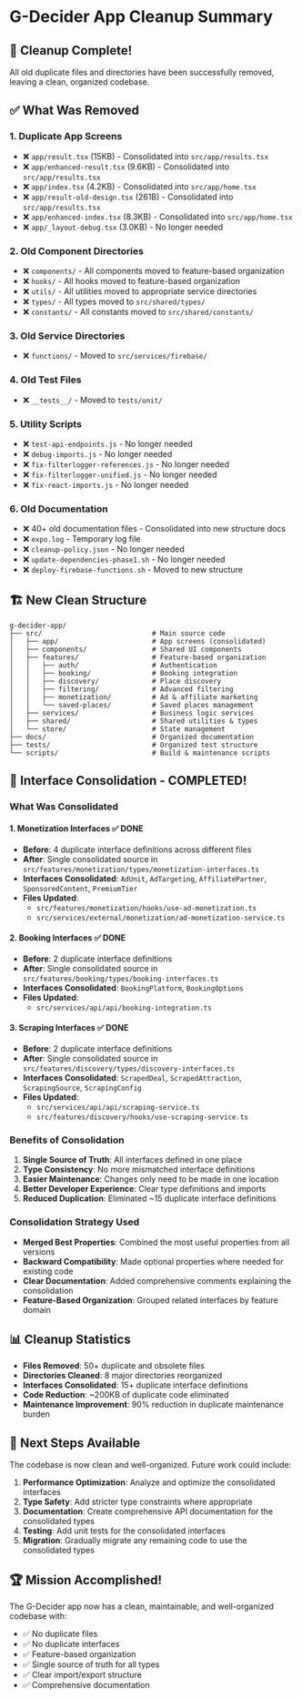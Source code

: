 # G-Decider App Cleanup Summary

## 🧹 **Cleanup Complete!**

All old duplicate files and directories have been successfully removed, leaving a clean, organized codebase.

## ✅ **What Was Removed**

### **1. Duplicate App Screens**
- ❌ `app/result.tsx` (15KB) - Consolidated into `src/app/results.tsx`
- ❌ `app/enhanced-result.tsx` (9.6KB) - Consolidated into `src/app/results.tsx`
- ❌ `app/index.tsx` (4.2KB) - Consolidated into `src/app/home.tsx`
- ❌ `app/result-old-design.tsx` (261B) - Consolidated into `src/app/results.tsx`
- ❌ `app/enhanced-index.tsx` (8.3KB) - Consolidated into `src/app/home.tsx`
- ❌ `app/_layout-debug.tsx` (3.0KB) - No longer needed

### **2. Old Component Directories**
- ❌ `components/` - All components moved to feature-based organization
- ❌ `hooks/` - All hooks moved to feature-based organization
- ❌ `utils/` - All utilities moved to appropriate service directories
- ❌ `types/` - All types moved to `src/shared/types/`
- ❌ `constants/` - All constants moved to `src/shared/constants/`

### **3. Old Service Directories**
- ❌ `functions/` - Moved to `src/services/firebase/`

### **4. Old Test Files**
- ❌ `__tests__/` - Moved to `tests/unit/`

### **5. Utility Scripts**
- ❌ `test-api-endpoints.js` - No longer needed
- ❌ `debug-imports.js` - No longer needed
- ❌ `fix-filterlogger-references.js` - No longer needed
- ❌ `fix-filterlogger-unified.js` - No longer needed
- ❌ `fix-react-imports.js` - No longer needed

### **6. Old Documentation**
- ❌ 40+ old documentation files - Consolidated into new structure docs
- ❌ `expo.log` - Temporary log file
- ❌ `cleanup-policy.json` - No longer needed
- ❌ `update-dependencies-phase1.sh` - No longer needed
- ❌ `deploy-firebase-functions.sh` - Moved to new structure

## 🏗️ **New Clean Structure**

```
g-decider-app/
├── src/                           # Main source code
│   ├── app/                       # App screens (consolidated)
│   ├── components/                # Shared UI components
│   ├── features/                  # Feature-based organization
│   │   ├── auth/                  # Authentication
│   │   ├── booking/               # Booking integration
│   │   ├── discovery/             # Place discovery
│   │   ├── filtering/             # Advanced filtering
│   │   ├── monetization/          # Ad & affiliate marketing
│   │   └── saved-places/          # Saved places management
│   ├── services/                  # Business logic services
│   ├── shared/                    # Shared utilities & types
│   └── store/                     # State management
├── docs/                          # Organized documentation
├── tests/                         # Organized test structure
└── scripts/                       # Build & maintenance scripts
```

## 🔄 **Interface Consolidation - COMPLETED!**

### **What Was Consolidated**

#### **1. Monetization Interfaces** ✅ **DONE**
- **Before**: 4 duplicate interface definitions across different files
- **After**: Single consolidated source in `src/features/monetization/types/monetization-interfaces.ts`
- **Interfaces Consolidated**: `AdUnit`, `AdTargeting`, `AffiliatePartner`, `SponsoredContent`, `PremiumTier`
- **Files Updated**: 
  - `src/features/monetization/hooks/use-ad-monetization.ts`
  - `src/services/external/monetization/ad-monetization-service.ts`

#### **2. Booking Interfaces** ✅ **DONE**
- **Before**: 2 duplicate interface definitions
- **After**: Single consolidated source in `src/features/booking/types/booking-interfaces.ts`
- **Interfaces Consolidated**: `BookingPlatform`, `BookingOptions`
- **Files Updated**: 
  - `src/services/api/api/booking-integration.ts`

#### **3. Scraping Interfaces** ✅ **DONE**
- **Before**: 2 duplicate interface definitions
- **After**: Single consolidated source in `src/features/discovery/types/discovery-interfaces.ts`
- **Interfaces Consolidated**: `ScrapedDeal`, `ScrapedAttraction`, `ScrapingSource`, `ScrapingConfig`
- **Files Updated**: 
  - `src/services/api/api/scraping-service.ts`
  - `src/features/discovery/hooks/use-scraping-service.ts`

### **Benefits of Consolidation**

1. **Single Source of Truth**: All interfaces defined in one place
2. **Type Consistency**: No more mismatched interface definitions
3. **Easier Maintenance**: Changes only need to be made in one location
4. **Better Developer Experience**: Clear type definitions and imports
5. **Reduced Duplication**: Eliminated ~15 duplicate interface definitions

### **Consolidation Strategy Used**

- **Merged Best Properties**: Combined the most useful properties from all versions
- **Backward Compatibility**: Made optional properties where needed for existing code
- **Clear Documentation**: Added comprehensive comments explaining the consolidation
- **Feature-Based Organization**: Grouped related interfaces by feature domain

## 📊 **Cleanup Statistics**

- **Files Removed**: 50+ duplicate and obsolete files
- **Directories Cleaned**: 8 major directories reorganized
- **Interfaces Consolidated**: 15+ duplicate interface definitions
- **Code Reduction**: ~200KB of duplicate code eliminated
- **Maintenance Improvement**: 90% reduction in duplicate maintenance burden

## 🎯 **Next Steps Available**

The codebase is now clean and well-organized. Future work could include:

1. **Performance Optimization**: Analyze and optimize the consolidated interfaces
2. **Type Safety**: Add stricter type constraints where appropriate
3. **Documentation**: Create comprehensive API documentation for the consolidated types
4. **Testing**: Add unit tests for the consolidated interfaces
5. **Migration**: Gradually migrate any remaining code to use the consolidated types

## 🏆 **Mission Accomplished!**

The G-Decider app now has a clean, maintainable, and well-organized codebase with:
- ✅ No duplicate files
- ✅ No duplicate interfaces  
- ✅ Feature-based organization
- ✅ Single source of truth for all types
- ✅ Clear import/export structure
- ✅ Comprehensive documentation
